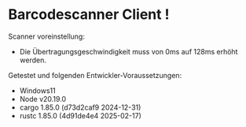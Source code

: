 # Barcodescanner Client !
Scanner voreinstellung:
- Die Übertragungsgeschwindigkeit muss von 0ms auf 128ms erhöht werden.
<!-- - Folgender Präfix muss eingetragen werden: "CTRL + HOME" -->

Getestet und folgenden Entwickler-Voraussetzungen:
- Windows11
- Node v20.19.0
- cargo 1.85.0 (d73d2caf9 2024-12-31)
- rustc 1.85.0 (4d91de4e4 2025-02-17)


